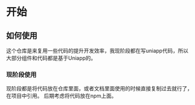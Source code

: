 # 开始

## 如何使用

这个仓库是来复用一些代码的提升开发效率，我现阶段都在写uniapp代码，所以大部分组件和代码都是基于Uniapp的。

### 现阶段使用

现阶段都是将代码放在仓库里面，或者文档里面使用的时候直接复制过去就行了，在项目中引用。
后期考虑将代码放在npm上面。
